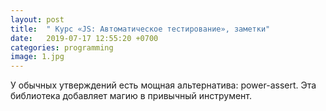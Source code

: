 ```yaml
---
layout: post
title:  " Курс «JS: Автоматическое тестирование», заметки"
date:   2019-07-17 12:55:20 +0700
categories: programming
image: 1.jpg 
---
```


У обычных утверждений есть мощная альтернатива: power-assert. Эта библиотека добавляет магию в привычный инструмент.
